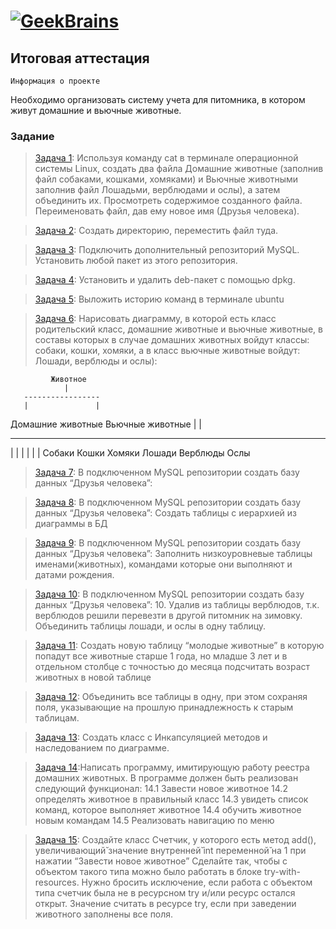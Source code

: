 # [![GeekBrains](https://frontend-scripts.hb.bizmrg.com/unique-hf/svg/logo.svg)](https://gb.ru)

## Итоговая аттестация

    Информация о проекте
Необходимо организовать систему учета для питомника, в котором живут
домашние и вьючные животные.

### Задание

> [Задача 1](https://github.com/XYI7I/GeekBrains/Attestation/task1.sh): Используя команду cat в терминале операционной системы Linux, создать два файла Домашние животные (заполнив файл собаками, кошками,
хомяками) и Вьючные животными заполнив файл Лошадьми, верблюдами и ослы), а затем объединить их. Просмотреть содержимое созданного файла. Переименовать файл, дав ему новое имя (Друзья человека).

	
> [Задача 2](https://github.com/XYI7I/GeekBrains/Attestation/task2.sh): Создать директорию, переместить файл туда.

		
> [Задача 3](https://github.com/XYI7I/GeekBrains/Attestation/task3.sh): Подключить дополнительный репозиторий MySQL. Установить любой пакет из этого репозитория.

		
> [Задача 4](https://github.com/XYI7I/GeekBrains/Attestation/task4.sh): Установить и удалить deb-пакет с помощью dpkg.


> [Задача 5](https://github.com/XYI7I/GeekBrains/Attestation/task5.sh): Выложить историю команд в терминале ubuntu


> [Задача 6](): Нарисовать диаграмму, в которой есть класс родительский класс, домашние животные и вьючные животные, в составы которых в случае домашних животных войдут классы: собаки, кошки, хомяки, а в класс вьючные животные войдут: Лошади, верблюды и ослы):

             Животное
                |
       -----------------
       |               |
 Домашние животные  Вьючные животные
       |               |
  ----------------    ----------------
  |       |      |    |       |       |
Собаки  Кошки  Хомяки Лошади Верблюды Ослы


> [Задача 7](https://github.com/XYI7I/GeekBrains/Attestation/task7.sql): В подключенном MySQL репозитории создать базу данных “Друзья человека”:


> [Задача 8](): В подключенном MySQL репозитории создать базу данных “Друзья человека”: Создать таблицы с иерархией из диаграммы в БД


> [Задача 9](): В подключенном MySQL репозитории создать базу данных “Друзья человека”: Заполнить низкоуровневые таблицы именами(животных), командами которые они выполняют и датами рождения.


> [Задача 10](https://github.com/XYI7I/GeekBrains/Attestation/task10.sql): В подключенном MySQL репозитории создать базу данных “Друзья человека”: 10. Удалив из таблицы верблюдов, т.к. верблюдов решили перевезти в другой питомник на зимовку. Объединить таблицы лошади, и ослы в одну таблицу.


> [Задача 11](https://github.com/XYI7I/GeekBrains/Attestation/task11.sql): Создать новую таблицу “молодые животные” в которую попадут все животные старше 1 года, но младше 3 лет и в отдельном столбце с точностью до месяца подсчитать возраст животных в новой таблице


> [Задача 12](https://github.com/XYI7I/GeekBrains/Attestation/task12.sql): Объединить все таблицы в одну, при этом сохраняя поля, указывающие на прошлую принадлежность к старым таблицам.


> [Задача 13](https://github.com/XYI7I/GeekBrains/Attestation/task13.py): Создать класс с Инкапсуляцией методов и наследованием по диаграмме.


> [Задача 14]():Написать программу, имитирующую работу реестра домашних животных. В программе должен быть реализован следующий функционал:
    14.1 Завести новое животное
    14.2 определять животное в правильный класс
    14.3 увидеть список команд, которое выполняет животное
    14.4 обучить животное новым командам
    14.5 Реализовать навигацию по меню


> [Задача 15](): Создайте класс Счетчик, у которого есть метод add(), увеличивающий̆ значение внутренней̆ int переменной̆ на 1 при нажатии “Завести новое животное” Сделайте так, чтобы с объектом такого типа можно было работать в блоке try-with-resources. Нужно бросить исключение, если работа с объектом типа счетчик была не в ресурсном try и/или ресурс остался открыт. Значение считать в ресурсе try, если при заведении животного заполнены все поля.
